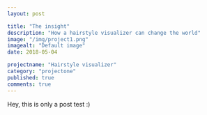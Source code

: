 ```yaml
---
layout: post

title: "The insight"
description: "How a hairstyle visualizer can change the world"
image: "/img/project1.png"
imagealt: "Default image"
date: 2018-05-04

projectname: "Hairstyle visualizer"
category: "projectone"
published: true
comments: true
---
```


Hey, this is only a post test :) 